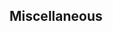 ## Miscellaneous

<!--I have had many hobbies, including origami, cello, ukulele, guitar, penspinning, singing a cappella, and juggling. If you share any of these interests, I think it would be fun to talk about it!-->


